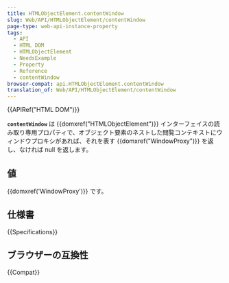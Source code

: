 ```yaml
---
title: HTMLObjectElement.contentWindow
slug: Web/API/HTMLObjectElement/contentWindow
page-type: web-api-instance-property
tags:
  - API
  - HTML DOM
  - HTMLObjectElement
  - NeedsExample
  - Property
  - Reference
  - contentWindow
browser-compat: api.HTMLObjectElement.contentWindow
translation_of: Web/API/HTMLObjectElement/contentWindow
---
```

{{APIRef("HTML DOM")}}

**`contentWindow`** は {{domxref("HTMLObjectElement")}} インターフェイスの読み取り専用プロパティで、オブジェクト要素のネストした閲覧コンテキストにウィンドウプロキシがあれば、それを表す {{domxref("WindowProxy")}} を返し、なければ null を返します。

## 値

{{domxref('WindowProxy')}} です。

## 仕様書

{{Specifications}}

## ブラウザーの互換性

{{Compat}}
